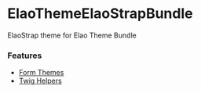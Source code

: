 ElaoThemeElaoStrapBundle
================================

ElaoStrap theme for Elao Theme Bundle

### Features

* [Form Themes](Resources/doc/form_themes.md)
* [Twig Helpers](Resources/doc/twig_helpers.md)


